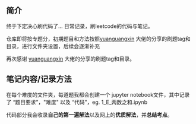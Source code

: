 ## 简介

终于下定决心刷代码了... 日常记录，刷leetcode的代码与笔记。

仓库即将按专题分，初期题目和方法按照[yuanguangxin](https://github.com/yuanguangxin/LeetCode) 大佬的分享的刷题tag和目录，进行文件夹设置，后续会逐渐补充

再次感谢 [yuanguangxin](https://github.com/yuanguangxin/LeetCode) 大佬的分享的刷题tag和目录。

## 笔记内容/记录方法

在每个难度的文件夹，每道题我都会创建一个 jupyter notebook文件，其中记录了 “题目要求”，"难度" 以及 “代码”，eg. 1_E_两数之和.ipynb

代码部分我会收录**自己的第一遍解法**以及网上的**优质解法**，并**总结考点**。
